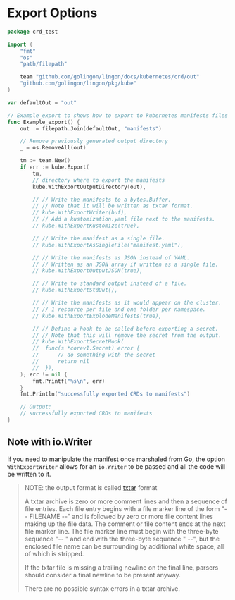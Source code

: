 # Export Options


```go
package crd_test

import (
	"fmt"
	"os"
	"path/filepath"

	team "github.com/golingon/lingon/docs/kubernetes/crd/out"
	"github.com/golingon/lingon/pkg/kube"
)

var defaultOut = "out"

// Example_export to shows how to export to kubernetes manifests files in YAML.
func Example_export() {
	out := filepath.Join(defaultOut, "manifests")

	// Remove previously generated output directory
	_ = os.RemoveAll(out)

	tm := team.New()
	if err := kube.Export(
		tm,
		// directory where to export the manifests
		kube.WithExportOutputDirectory(out),

		// // Write the manifests to a bytes.Buffer.
		// // Note that it will be written as txtar format.
		// kube.WithExportWriter(buf),
		// // Add a kustomization.yaml file next to the manifests.
		// kube.WithExportKustomize(true),

		// // Write the manifest as a single file.
		// kube.WithExportAsSingleFile("manifest.yaml"),

		// // Write the manifests as JSON instead of YAML.
		// // Written as an JSON array if written as a single file.
		// kube.WithExportOutputJSON(true),

		// // Write to standard output instead of a file.
		// kube.WithExportStdOut(),

		// // Write the manifests as it would appear on the cluster.
		// // 1 resource per file and one folder per namespace.
		// kube.WithExportExplodeManifests(true),

		// // Define a hook to be called before exporting a secret.
		// // Note that this will remove the secret from the output.
		// kube.WithExportSecretHook(
		// 	func(s *corev1.Secret) error {
		// 		// do something with the secret
		// 		return nil
		// 	}),
	); err != nil {
		fmt.Printf("%s\n", err)
	}
	fmt.Println("successfully exported CRDs to manifests")

	// Output:
	// successfully exported CRDs to manifests
}
```


## Note with io.Writer

If you need to manipulate the manifest once marshaled from Go, the option `WithExportWriter` allows for an `io.Writer`
to be passed and all the code will be written to it.

> NOTE: the output format is called [txtar](https://pkg.go.dev/golang.org/x/tools/txtar) format
>
> A txtar archive is zero or more comment lines and then a sequence of file entries.
> Each file entry begins with a file marker line of the form "-- FILENAME --" and
> is followed by zero or more file content lines making up the file data.
> The comment or file content ends at the next file marker line.
> The file marker line must begin with the three-byte sequence "-- " and
> end with the three-byte sequence " --", but the enclosed file name can be
> surrounding by additional white space, all of which is stripped.
>
> If the txtar file is missing a trailing newline on the final line,
> parsers should consider a final newline to be present anyway.
>
> There are no possible syntax errors in a txtar archive.


